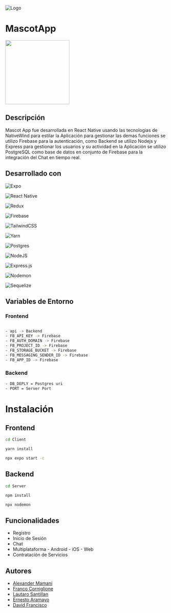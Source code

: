 ![Logo](https://res.cloudinary.com/dizfi5qoy/image/upload/v1677872198/paw_durtut.png)

# MascotApp

<a href="https://mascotapp.netlify.app"><img width=200 src="https://res.cloudinary.com/dizfi5qoy/image/upload/v1677875491/Screenshot_2023-03-03_at_17.31.12_sxhm8e.png"></a>

## Descripción

Mascot App fue desarrollada en React Native usando las tecnologias de NativeWind para estilar la
Aplicación para gestionar las demas funciones se utilizo Firebase para la autenticación, como
Backend se utilizo Nodejs y Express para gestionar los usuarios y su actividad en la Aplicación se
utilizo PostgreSQL como base de datos en conjunto de Firebase para la integración del Chat en tiempo
real.

## Desarrollado con

![Expo](https://img.shields.io/badge/expo-1C1E24?style=for-the-badge&logo=expo&logoColor=#D04A37)

![React Native](https://img.shields.io/badge/react_native-%2320232a.svg?style=for-the-badge&logo=react&logoColor=%2361DAFB)

![Redux](https://img.shields.io/badge/redux-%23593d88.svg?style=for-the-badge&logo=redux&logoColor=white)

![Firebase](https://img.shields.io/badge/firebase-%23039BE5.svg?style=for-the-badge&logo=firebase)

![TailwindCSS](https://img.shields.io/badge/tailwindcss-%2338B2AC.svg?style=for-the-badge&logo=tailwind-css&logoColor=white)

![Yarn](https://img.shields.io/badge/yarn-%232C8EBB.svg?style=for-the-badge&logo=yarn&logoColor=white)

![Postgres](https://img.shields.io/badge/postgres-%23316192.svg?style=for-the-badge&logo=postgresql&logoColor=white)

![NodeJS](https://img.shields.io/badge/node.js-6DA55F?style=for-the-badge&logo=node.js&logoColor=white)

![Express.js](https://img.shields.io/badge/express.js-%23404d59.svg?style=for-the-badge&logo=express&logoColor=%2361DAFB)

![Nodemon](https://img.shields.io/badge/NODEMON-%23323330.svg?style=for-the-badge&logo=nodemon&logoColor=%BBDEAD)

![Sequelize](https://img.shields.io/badge/Sequelize-52B0E7?style=for-the-badge&logo=Sequelize&logoColor=white)

## Variables de Entorno

### Frontend

```sh

- api -> Backend
- FB_API_KEY -> Firebase
- FB_AUTH_DOMAIN -> Firebase
- FB_PROJECT_ID -> Firebase
- FB_STORAGE_BUCKET -> Firebase
- FB_MESSAGING_SENDER_ID -> Firebase
- FB_APP_ID -> Firebase

```

### Backend

```sh
- DB_DEPLY = Postgres uri
- PORT = Server Port
```

# Instalación

## Frontend

```sh
cd Client
```

```sh
yarn install
```

```sh
npx expo start -c
```

## Backend

```sh
cd Server
```

```sh
npm install
```

```sh
npx nodemon
```

## Funcionalidades

- Registro
- Inicio de Sesión
- Chat
- Multiplataforma - Android - iOS - Web
- Contratación de Servicios

## Autores

- [Alexander Mamani](https://github.com/AlexQS96)
- [Franco Corniglione](https://github.com/Francormin)
- [Lautaro Santillan](https://github.com/LautiSantillan)
- [Ernesto Aramayo](https://github.com/ernestoaaramayo)
- [David Francisco](https://github.com/davidfcopozo)
